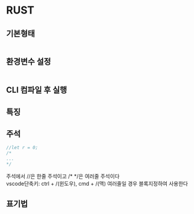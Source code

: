 # RUST

## 기본형태
```rust

```

## 환경변수 설정
```

```

## CLI 컴파일 후 실행


## 특징
 

## 주석
```rust
//let r = 0;
/*
...
*/
```
주석에서 //은 한줄 주석이고 /* */은 여러줄 주석이다   
vscode단축키: ctrl + /(윈도우), cmd + /(맥)   여러줄일 경우 블록지정하여 사용한다

## 표기법
